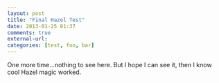 ```yaml
---
layout: post  
title: "Final Hazel Test"  
date: 2013-01-25 01:37  
comments: true  
external-url:
categories: [test, foo, bar]
---
```


One more time...nothing to see here. But I hope I can see it, then I know cool Hazel magic worked.